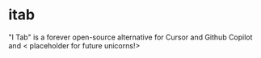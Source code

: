 # itab
"I Tab" is a forever open-source alternative for Cursor and Github Copilot and &lt; placeholder for future unicorns!>
